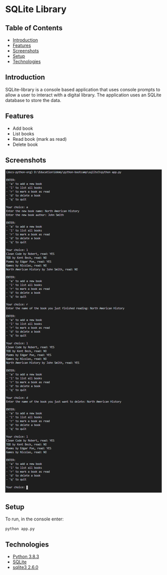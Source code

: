 # SQLite Library

## Table of Contents
- [Introduction](#introduction)
- [Features](#features)
- [Screenshots](#screenshots)
- [Setup](#setup)
- [Technologies](#technologies)

## Introduction
SQLite-library is a console based application that uses console prompts to allow a user to interact with a digital library. The application uses an SQLite database to store the data.

## Features
- Add book
- List books
- Read book (mark as read)
- Delete book

## Screenshots
<img src="./screenshots/menu_prompts.PNG" alt="A screenshot of the menu prompt available, including: add a new book, list all books, mark a book as read, delete a book, and quit">

## Setup
To run, in the console enter:
```
python app.py
```

## Technologies
- [Python 3.8.3](https://www.python.org/downloads/release/python-383/)
- [SQLite](https://sqlite.org/index.html)
- [sqlite3 2.6.0](https://docs.python.org/3/library/sqlite3.html)
